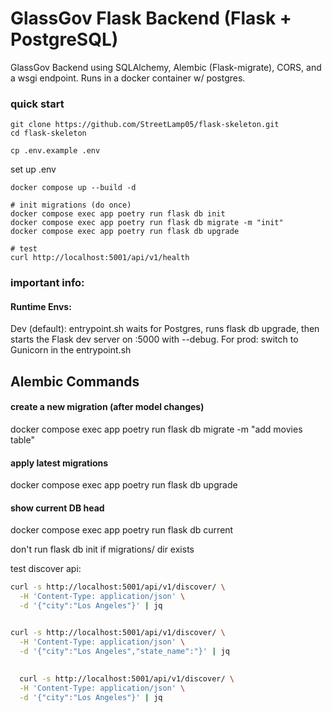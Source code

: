 # GlassGov Flask Backend (Flask + PostgreSQL)
GlassGov Backend using SQLAlchemy, Alembic (Flask-migrate), CORS, and a wsgi endpoint. 
Runs in a docker container w/ postgres.

### quick start

``` shell
git clone https://github.com/StreetLamp05/flask-skeleton.git
cd flask-skeleton
```

``` shell
cp .env.example .env
```

set up .env

```shell
docker compose up --build -d
```

``` shell
# init migrations (do once)
docker compose exec app poetry run flask db init
docker compose exec app poetry run flask db migrate -m "init"
docker compose exec app poetry run flask db upgrade
```

``` shell
# test
curl http://localhost:5001/api/v1/health
```


### important info:
#### Runtime Envs:
Dev (default): entrypoint.sh waits for Postgres, runs flask db upgrade, then starts the Flask dev server on :5000 with --debug.
For prod: switch to Gunicorn in the entrypoint.sh

## Alembic Commands
#### create a new migration (after model changes)
docker compose exec app poetry run flask db migrate -m "add movies table"

#### apply latest migrations
docker compose exec app poetry run flask db upgrade

#### show current DB head
docker compose exec app poetry run flask db current

don't run flask db init if migrations/ dir exists

test discover api:

```bash
curl -s http://localhost:5001/api/v1/discover/ \
  -H 'Content-Type: application/json' \
  -d '{"city":"Los Angeles"}' | jq


curl -s http://localhost:5001/api/v1/discover/ \
  -H 'Content-Type: application/json' \
  -d '{"city":"Los Angeles","state_name":"}' | jq
  
  
  curl -s http://localhost:5001/api/v1/discover/ \
  -H 'Content-Type: application/json' \
  -d '{"city":"Los Angeles"}' | jq
```